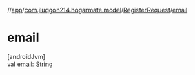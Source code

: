//[app](../../../index.md)/[com.jluqgon214.hogarmate.model](../index.md)/[RegisterRequest](index.md)/[email](email.md)

# email

[androidJvm]\
val [email](email.md): [String](https://kotlinlang.org/api/latest/jvm/stdlib/kotlin-stdlib/kotlin/-string/index.html)
